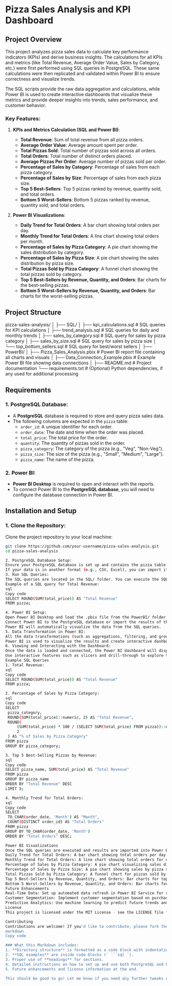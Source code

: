 # Pizza Sales Analysis and KPI Dashboard

## Project Overview

This project analyzes pizza sales data to calculate key performance indicators (KPIs) and derive business insights. The calculations for all KPIs and metrics (like Total Revenue, Average Order Value, Sales by Category, etc.) were first performed using SQL queries in PostgreSQL. These same calculations were then replicated and validated within Power BI to ensure correctness and visualize trends.

The SQL scripts provide the raw data aggregation and calculations, while Power BI is used to create interactive dashboards that visualize these metrics and provide deeper insights into trends, sales performance, and customer behavior.

### Key Features:
1. **KPIs and Metrics Calculation (SQL and Power BI)**:
   - **Total Revenue**: Sum of total revenue from all pizza orders.
   - **Average Order Value**: Average amount spent per order.
   - **Total Pizzas Sold**: Total number of pizzas sold across all orders.
   - **Total Orders**: Total number of distinct orders placed.
   - **Average Pizzas Per Order**: Average number of pizzas sold per order.
   - **Percentage of Sales by Category**: Percentage of sales from each pizza category.
   - **Percentage of Sales by Size**: Percentage of sales from each pizza size.
   - **Top 5 Best-Sellers**: Top 5 pizzas ranked by revenue, quantity sold, and total orders.
   - **Bottom 5 Worst-Sellers**: Bottom 5 pizzas ranked by revenue, quantity sold, and total orders.

2. **Power BI Visualizations**:
   - **Daily Trend for Total Orders**: A bar chart showing total orders per day.
   - **Monthly Trend for Total Orders**: A line chart showing total orders per month.
   - **Percentage of Sales by Pizza Category**: A pie chart showing the sales distribution by category.
   - **Percentage of Sales by Pizza Size**: A pie chart showing the sales distribution by pizza size.
   - **Total Pizzas Sold by Pizza Category**: A funnel chart showing the total pizzas sold by category.
   - **Top 5 Best-Sellers by Revenue, Quantity, and Orders**: Bar charts for the best-selling pizzas.
   - **Bottom 5 Worst-Sellers by Revenue, Quantity, and Orders**: Bar charts for the worst-selling pizzas.

## Project Structure

pizza-sales-analysis/
│
├── SQL/
│   ├── kpi_calculations.sql       # SQL queries for KPI calculations
│   ├── trend_analysis.sql         # SQL queries for daily and monthly trends
│   ├── sales_by_category.sql      # SQL query for sales by pizza category
│   ├── sales_by_size.sql          # SQL query for sales by pizza size
│   └── top_bottom_sellers.sql     # SQL query for best/worst sellers
│
├── PowerBI/
│   ├── Pizza_Sales_Analysis.pbix  # Power BI report file containing all charts and visuals
│   ├── Data_Connection_Example.pbix # Example Power BI file showing data connections
│
├── README.md                      # Project documentation
└── requirements.txt               # (Optional) Python dependencies, if any used for additional processing



## Requirements

### 1. **PostgreSQL Database**:
   - A **PostgreSQL** database is required to store and query pizza sales data.
   - The following columns are expected in the `pizza` table:
     - `order_id`: A unique identifier for each order.
     - `order_date`: The date and time when the order was placed.
     - `total_price`: The total price for the order.
     - `quantity`: The quantity of pizzas sold in the order.
     - `pizza_category`: The category of the pizza (e.g., "Veg", "Non-Veg").
     - `pizza_size`: The size of the pizza (e.g., "Small", "Medium", "Large").
     - `pizza_name`: The name of the pizza.

### 2. **Power BI**:
   - **Power BI Desktop** is required to open and interact with the reports.
   - To connect Power BI to the **PostgreSQL database**, you will need to configure the database connection in Power BI.

## Installation and Setup

### 1. **Clone the Repository**:
   
   Clone the project repository to your local machine:
   
   ```bash
   git clone https://github.com/your-username/pizza-sales-analysis.git
   cd pizza-sales-analysis

2. PostgreSQL Database Setup:
Ensure your PostgreSQL database is set up and contains the pizza table with the required schema and data.
If your data is in another format (e.g., CSV, Excel), you can import it into PostgreSQL.
3. Run SQL Queries:
The SQL queries are located in the SQL/ folder. You can execute the SQL queries directly in your PostgreSQL environment to compute the KPIs and analyze trends. The queries calculate metrics like Total Revenue, Average Order Value, and others, which can then be used for visualization in Power BI.
Example of a SQL query for Total Revenue:
sql
Copy code
SELECT ROUND(SUM(total_price)) AS "Total Revenue" 
FROM pizza;

4. Power BI Setup:
Open Power BI Desktop and load the .pbix file from the PowerBI/ folder.
Connect Power BI to the PostgreSQL database or import the results of the SQL queries as CSV files.
Power BI will automatically visualize the data from the SQL queries.
5. Data Transformation in Power BI:
All the data transformations (such as aggregations, filtering, and grouping) are already done in the SQL queries.
Power BI is used to visualize the results and create interactive dashboards.
6. Viewing and Interacting with the Dashboard:
Once the data is loaded and connected, the Power BI dashboard will display various visualizations such as bar charts, pie charts, and funnel charts.
Use interactive features such as slicers and drill-through to explore the data and gain insights into pizza sales performance.
Example SQL Queries
1. Total Revenue:
sql
Copy code
SELECT ROUND(SUM(total_price)) AS "Total Revenue" 
FROM pizza;

2. Percentage of Sales by Pizza Category:
sql
Copy code
SELECT 
    pizza_category,
    ROUND(SUM(total_price)::numeric, 2) AS "Total Revenue", 
    ROUND(
        (SUM(total_price) * 100 / (SELECT SUM(total_price) FROM pizza))::numeric, 
        2
    ) AS "% of Sales by Pizza Category"
FROM pizza
GROUP BY pizza_category;

3. Top 5 Best-Selling Pizzas by Revenue:
sql
Copy code
SELECT pizza_name, SUM(total_price) AS "Total Revenue"
FROM pizza
GROUP BY pizza_name
ORDER BY "Total Revenue" DESC
LIMIT 5;

4. Monthly Trend for Total Orders:
sql
Copy code
SELECT 
    TO_CHAR(order_date, 'Month') AS "Month", 
    COUNT(DISTINCT order_id) AS "Total Orders"
FROM pizza
GROUP BY TO_CHAR(order_date, 'Month')
ORDER BY "Total Orders" DESC;

Power BI Visualizations
Once the SQL queries are executed and results are imported into Power BI, you can generate the following visualizations:
Daily Trend for Total Orders: A bar chart showing total orders per day of the week.
Monthly Trend for Total Orders: A line chart showing total orders for each month.
Percentage of Sales by Pizza Category: A pie chart visualizing sales distribution by pizza category.
Percentage of Sales by Pizza Size: A pie chart showing sales by pizza size.
Total Pizzas Sold by Pizza Category: A funnel chart for pizzas sold by category.
Top 5 Best-Sellers by Revenue, Quantity, and Orders: Bar charts for top 5 best-sellers.
Bottom 5 Worst-Sellers by Revenue, Quantity, and Orders: Bar charts for bottom 5 worst-sellers.
Future Enhancements
Real-Time Data: Set up automated data refresh in Power BI Service for real-time analytics.
Customer Segmentation: Implement customer segmentation based on purchasing behavior.
Predictive Analytics: Use machine learning to predict future trends and customer preferences.
License
This project is licensed under the MIT License - see the LICENSE file for details.

Contributing
Contributions are welcome! If you'd like to contribute, please fork the repository, create a new branch, and submit a pull request with your changes.
markdown
Copy code

### What this Markdown includes:
1. **Directory structure** is formatted as a code block with indentations.
2. **SQL examples** are inside code blocks (` ```sql `).
3. Proper use of **headings** for sections.
4. Detailed instructions on how to set up and use both PostgreSQL and Power BI.
5. Future enhancements and license information at the end.

This should be good to go! Let me know if you need any further tweaks or additions.
